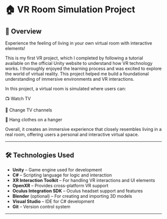 # 🏠 VR Room Simulation Project

## 📌 Overview

Experience the feeling of living in your own virtual room with interactive elements!

This is my first VR project, which I completed by following a tutorial available on the official Unity website to understand how VR technology works.
I thoroughly enjoyed the learning process and was excited to explore the world of virtual reality.
This project helped me build a foundational understanding of immersive environments and VR interactions.

In this project, a virtual room is simulated where users can:

📺 Watch TV

🔁 Change TV channels

👕 Hang clothes on a hanger

Overall, it creates an immersive experience that closely resembles living in a real room, offering users a personal and interactive virtual space.

---

## 🛠️ Technologies Used

- **Unity** – Game engine used for development  
- **C#** – Scripting language for logic and interaction  
- **XR Interaction Toolkit** – For handling VR interactions and UI elements  
- **OpenXR** – Provides cross-platform VR support  
- **Oculus Integration SDK** – Oculus headset support and features  
- **Blender** (optional) – For creating and importing 3D models  
- **Visual Studio** – IDE for C# development  
- **Git** – Version control system  

---


